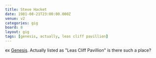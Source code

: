 ```yaml
---
title: Steve Hacket
date: 1981-08-21T23:00:00.000Z
venue: v2
categories: gig
board: 8
layout: gig
tags: [genesis, actually, leas cliff pavillion]
---
```

ex <a href="/wiki/genesis">Genesis</a>. Actually listed as "Leas Cliff Pavillion" is there such a place?